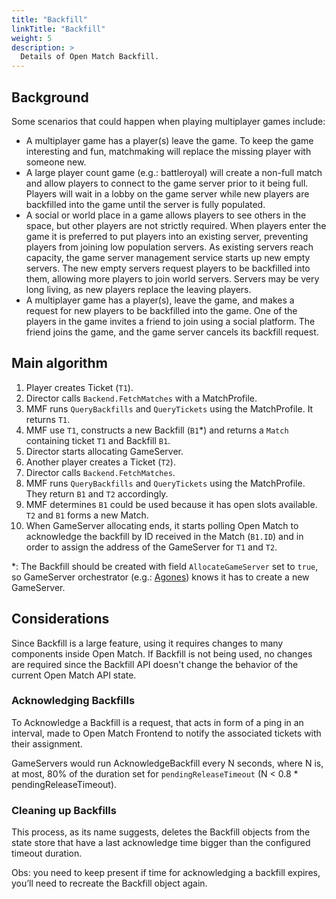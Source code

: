 ```yaml
---
title: "Backfill"
linkTitle: "Backfill"
weight: 5
description: >
  Details of Open Match Backfill.
---
```


## Background

Some scenarios that could happen when playing multiplayer games include:

* A multiplayer game has a player(s) leave the game. To keep the game interesting and fun, matchmaking will replace the missing player with someone new.
* A large player count game (e.g.: battleroyal) will create a non-full match and allow players to connect to the game server prior to it being full. Players will wait in a lobby on the game server while new players are backfilled into the game until the server is fully populated.
* A social or world place in a game allows players to see others in the space, but other players are not strictly required. When players enter the game it is preferred to put players into an existing server, preventing players from joining low population servers. As existing servers reach capacity, the game server management service starts up new empty servers. The new empty servers request players to be backfilled into them, allowing more players to join world servers. Servers may be very long living, as new players replace the leaving players.
* A multiplayer game has a player(s), leave the game, and makes a request for new players to be backfilled into the game. One of the players in the game invites a friend to join using a social platform. The friend joins the game, and the game server cancels its backfill request.

## Main algorithm

1. Player creates Ticket (`T1`).
2. Director calls `Backend.FetchMatches` with a MatchProfile.
3. MMF runs `QueryBackfills` and `QueryTickets` using the MatchProfile. It returns `T1`.
4. MMF use `T1`, constructs a new Backfill (`B1`*) and returns a `Match` containing ticket `T1` and Backfill `B1`.
5. Director starts allocating GameServer.
6. Another player creates a Ticket (`T2`).
7. Director calls `Backend.FetchMatches`.
8. MMF runs `QueryBackfills` and `QueryTickets` using the MatchProfile. They return `B1` and `T2` accordingly.
9. MMF determines `B1` could be used because it has open slots available. `T2` and `B1` forms a new Match.
10. When GameServer allocating ends, it starts polling Open Match to acknowledge the backfill by ID received in the Match (`B1.ID`) and in order to assign the address of the GameServer for `T1` and `T2`.

*: The Backfill should be created with field `AllocateGameServer` set to `true`, so GameServer orchestrator (e.g.: [Agones](https://agones.dev/site/)) knows it has to create a new GameServer.

## Considerations

Since Backfill is a large feature, using it requires changes to many components inside Open Match.
If Backfill is not being used, no changes are required since the Backfill API doesn't change 
the behavior of the current Open Match API state.

### Acknowledging Backfills

To Acknowledge a Backfill is a request, that acts in form of a ping in an interval, made to Open Match Frontend to notify the associated tickets with their assignment.

GameServers would run AcknowledgeBackfill every N seconds, where N is, at most, 80% of the duration set for `pendingReleaseTimeout` (N < 0.8 * pendingReleaseTimeout).

### Cleaning up Backfills

This process, as its name suggests, deletes the Backfill objects from the state store that have a last acknowledge time bigger than the configured timeout duration.

Obs: you need to keep present if time for acknowledging a backfill expires, you’ll need to recreate the Backfill object again.
